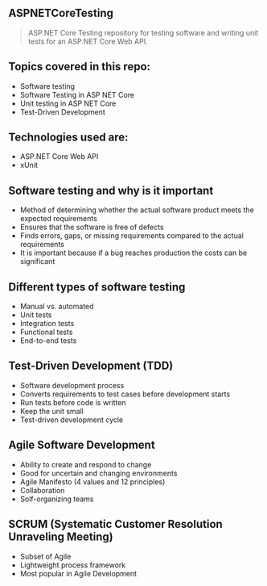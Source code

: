 ## ASPNETCoreTesting

> ASP.NET Core Testing repository for testing software and writing unit tests for an ASP.NET Core Web API.

## Topics covered in this repo:

*   Software testing
*   Software Testing in ASP NET Core
*   Unit testing in ASP NET Core
*   Test-Driven Development

## Technologies used are:

*   ASP.NET Core Web API
*   xUnit

## Software testing and why is it important

*   Method of determining whether the actual software product meets the expected requirements
*   Ensures that the software is free of defects
*   Finds errors, gaps, or missing requirements compared to the actual requirements
*   It is important because if a bug reaches production the costs can be significant

## Different types of software testing

*   Manual vs. automated
*   Unit tests
*   Integration tests
*   Functional tests
*   End-to-end tests

## Test-Driven Development (TDD)

*   Software development process
*   Converts requirements to test cases before development starts
*   Run tests before code is written
*   Keep the unit small
*   Test-driven development cycle

## Agile Software Development

*   Ability to create and respond to change
*   Good for uncertain and changing environments
*   Agile Manifesto (4 values and 12 principles)
*   Collaboration
*   Solf-organizing teams

## SCRUM (Systematic Customer Resolution Unraveling Meeting)

*   Subset of Agile
*   Lightweight process framework
*   Most popular in Agile Development

